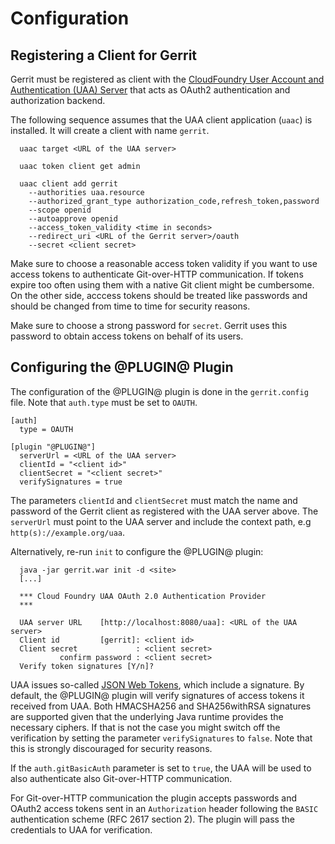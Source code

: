 Configuration
=============

## Registering a Client for Gerrit

Gerrit must be registered as client with the [CloudFoundry User Account and
Authentication (UAA) Server](https://github.com/cloudfoundry/uaa) that acts
as OAuth2 authentication and authorization backend.

The following sequence assumes that the UAA client application (`uaac`) is
installed. It will create a client with name `gerrit`.

```
  uaac target <URL of the UAA server>

  uaac token client get admin

  uaac client add gerrit
    --authorities uaa.resource
    --authorized_grant_type authorization_code,refresh_token,password
    --scope openid
    --autoapprove openid
    --access_token_validity <time in seconds>
    --redirect_uri <URL of the Gerrit server>/oauth
    --secret <client secret>
```

Make sure to choose a reasonable access token validity if you want to use
access tokens to authenticate Git-over-HTTP communication. If tokens expire
too often using them with a native Git client might be cumbersome.
On the other side, acccess tokens should be treated like passwords and
should be changed from time to time for security reasons.

Make sure to choose a strong password for `secret`. Gerrit uses
this password to obtain access tokens on behalf of its users.

## Configuring the @PLUGIN@ Plugin

The configuration of the @PLUGIN@ plugin is done in the `gerrit.config`
file. Note that `auth.type` must be set to `OAUTH`.

```
[auth]
  type = OAUTH

[plugin "@PLUGIN@"]
  serverUrl = <URL of the UAA server>
  clientId = "<client id>"
  clientSecret = "<client secret>"
  verifySignatures = true
```

The parameters `clientId` and `clientSecret` must match the name and
password of the Gerrit client as registered with the UAA server above.
The `serverUrl` must point to the UAA server and include the context path,
e.g `http(s)://example.org/uaa`.

Alternatively, re-run `init` to configure the @PLUGIN@ plugin:

```
  java -jar gerrit.war init -d <site>
  [...]

  *** Cloud Foundry UAA OAuth 2.0 Authentication Provider
  ***

  UAA server URL    [http://localhost:8080/uaa]: <URL of the UAA server>
  Client id         [gerrit]: <client id>
  Client secret             : <client secret>
           confirm password : <client secret>
  Verify token signatures [Y/n]?
```

UAA issues so-called [JSON Web Tokens](http://tools.ietf.org/html/rfc7519]),
which include a signature. By default, the @PLUGIN@ plugin will verify
signatures of access tokens it received from UAA. Both HMACSHA256 and
SHA256withRSA signatures are supported given that the underlying Java runtime
provides the necessary ciphers. If that is not the case you might switch off
the verification by setting the parameter `verifySignatures` to `false`.
Note that this is strongly discouraged for security reasons.

If the `auth.gitBasicAuth` parameter is set to `true`, the UAA will be used
to also authenticate also Git-over-HTTP communication.

For Git-over-HTTP communication the plugin accepts passwords and OAuth2
access tokens sent in an `Authorization` header following the `BASIC`
authentication scheme (RFC 2617 section 2). The plugin will pass the
credentials to UAA for verification.


